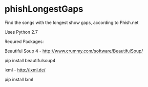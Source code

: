 # phishLongestGaps
Find the songs with the longest show gaps, according to Phish.net

Uses Python 2.7

Requred Packages:

Beautiful Soup 4 - http://www.crummy.com/software/BeautifulSoup/

pip install beautifulsoup4

lxml - http://lxml.de/

pip install lxml
